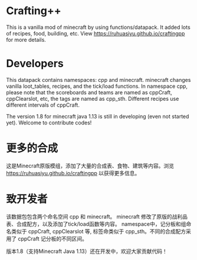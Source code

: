 # Crafting++
This is a vanilla mod of minecraft by using functions/datapack. 
It added lots of recipes, food, building, etc.
View https://ruhuasiyu.github.io/craftingpp for more details.

# Developers
This datapack contains namespaces: cpp and minecraft.
minecraft changes vanilla loot_tables, recipes, and the tick/load functions.
In namespace cpp, please note that the scoreboards and teams are named as cppCraft, cppClearslot, etc, the tags are named as cpp_sth. Different recipes use different  intervals of cppCraft.

The version 1.8 for minecraft java 1.13 is still in developing (even not started yet). Welcome to contribute codes!

# 更多的合成
这是Minecraft原版模组，添加了大量的合成表、食物、建筑等内容。浏览 https://ruhuasiyu.github.io/craftingpp 以获得更多信息。

# 致开发者
该数据包包含两个命名空间 cpp 和 minecraft。
minecraft 修改了原版的战利品表、合成配方，以及添加了tick/load函数等内容。
namespace中，记分板和组命名类似于 cppCraft, cppClearslot 等, 标签命类似于 cpp_sth。不同的合成配方采用了 cppCraft 记分板的不同区间。

版本1.8（支持Minecraft Java 1.13）还在开发中，欢迎大家贡献代码！
